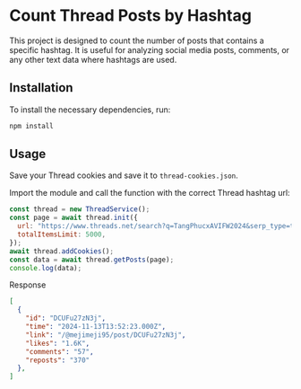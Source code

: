 # Count Thread Posts by Hashtag

This project is designed to count the number of posts that contains a specific hashtag. It is useful for analyzing social media posts, comments, or any other text data where hashtags are used.

## Installation

To install the necessary dependencies, run:

```bash
npm install
```

## Usage

Save your Thread cookies and save it to `thread-cookies.json`.

Import the module and call the function with the correct Thread hashtag url:

```javascript
const thread = new ThreadService();
const page = await thread.init({
  url: "https://www.threads.net/search?q=TangPhucxAVIFW2024&serp_type=tags&tag_id=18429295165076180&filter=recent",
  totalItemsLimit: 5000,
});
await thread.addCookies();
const data = await thread.getPosts(page);
console.log(data);
```

Response

```json
[
  {
    "id": "DCUFu27zN3j",
    "time": "2024-11-13T13:52:23.000Z",
    "link": "/@mejimeji95/post/DCUFu27zN3j",
    "likes": "1.6K",
    "comments": "57",
    "reposts": "370"
  },
]
```
